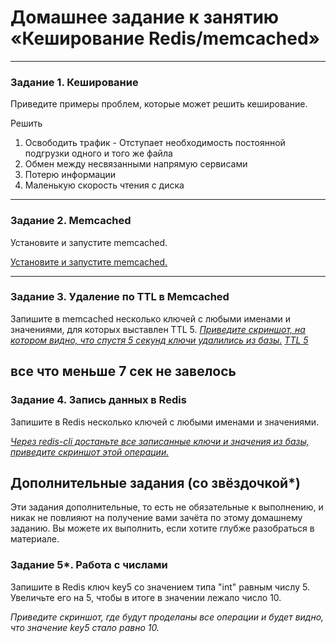 # Домашнее задание к занятию «Кеширование Redis/memcached»


---

### Задание 1. Кеширование 

Приведите примеры проблем, которые может решить кеширование. 

Решить
1) Освободить трафик - Отступает необходимость постоянной подгрузки одного и того же файла
2) Обмен между несвязанными напрямую сервисами
3) Потерю информации
4) Маленькую скорость чтения с диска

---

### Задание 2. Memcached

Установите и запустите memcached.

[Установите и запустите memcached.](https://github.com/SeSloup/cache_netology/blob/main/screens/01.png)

---

### Задание 3. Удаление по TTL в Memcached

Запишите в memcached несколько ключей с любыми именами и значениями, для которых выставлен TTL 5. 
[*Приведите скриншот, на котором видно, что спустя 5 секунд ключи удалились из базы.*](https://github.com/SeSloup/cache_netology/blob/main/screens/02.png)
[*TTL 5*](https://github.com/SeSloup/cache_netology/blob/main/screens/03.png)

все что меньше 7 сек не завелось
---

### Задание 4. Запись данных в Redis

Запишите в Redis несколько ключей с любыми именами и значениями. 

[*Через redis-cli достаньте все записанные ключи и значения из базы, приведите скриншот этой операции.*](https://github.com/SeSloup/cache_netology/blob/main/screens/04.png)

## Дополнительные задания (со звёздочкой*)
Эти задания дополнительные, то есть не обязательные к выполнению, и никак не повлияют на получение вами зачёта по этому домашнему заданию. Вы можете их выполнить, если хотите глубже разобраться в материале.

### Задание 5*. Работа с числами 

Запишите в Redis ключ key5 со значением типа "int" равным числу 5. Увеличьте его на 5, чтобы в итоге в значении лежало число 10.  

*Приведите скриншот, где будут проделаны все операции и будет видно, что значение key5 стало равно 10.*
